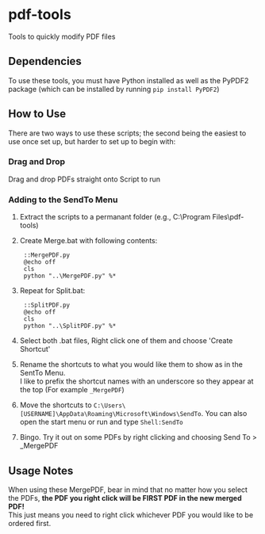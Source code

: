 # pdf-tools
Tools to quickly modify PDF files

## Dependencies
To use these tools, you must have Python installed as well as the PyPDF2 package (which can be installed by running `pip install PyPDF2`)

## How to Use

There are two ways to use these scripts; the second being the easiest to use once set up, but harder to set up to begin with:

### Drag and Drop
Drag and drop PDFs straight onto Script to run

### Adding to the SendTo Menu

1. Extract the scripts to a permanant folder (e.g., C:\Program Files\pdf-tools)

2. Create Merge.bat with following contents:

        ::MergePDF.py
        @echo off
        cls
        python "..\MergePDF.py" %*

3. Repeat for Split.bat:

        ::SplitPDF.py
        @echo off
        cls
        python "..\SplitPDF.py" %*

4. Select both .bat files, Right click one of them and choose 'Create Shortcut'

5. Rename the shortcuts to what you would like them to show as in the SentTo Menu.  
I like to prefix the shortcut names with an underscore so they appear at the top (For example `_MergePDF`)

6. Move the shortcuts to `C:\Users\[USERNAME]\AppData\Roaming\Microsoft\Windows\SendTo`.
You can also open the start menu or run and type `Shell:SendTo`

7. Bingo. Try it out on some PDFs by right clicking and choosing Send To > _MergePDF

## Usage Notes
When using these MergePDF, bear in mind that no matter how you select the PDFs, **the PDF you right click will be FIRST PDF in the new merged PDF!**  
This just means you need to right click whichever PDF you would like to be ordered first.
